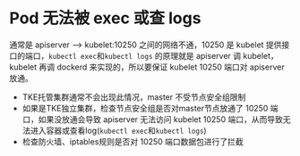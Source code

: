 # Pod 无法被 exec 或查 logs

通常是 apiserver --&gt; kubelet:10250 之间的网络不通，10250 是 kubelet 提供接口的端口，`kubectl exec`和`kubectl logs` 的原理就是 apiserver 调 kubelet，kubelet 再调 dockerd 来实现的，所以要保证 kubelet 10250 端口对 apiserver 放通。

* TKE托管集群通常不会出现此情况，master 不受节点安全组限制
* 如果是TKE独立集群，检查节点安全组是否对master节点放通了 10250 端口，如果没放通会导致 apiserver 无法访问 kubelet 10250 端口，从而导致无法进入容器或查看log\(`kubectl exec`和`kubectl logs`\)
* 检查防火墙、iptables规则是否对 10250 端口数据包进行了拦截
